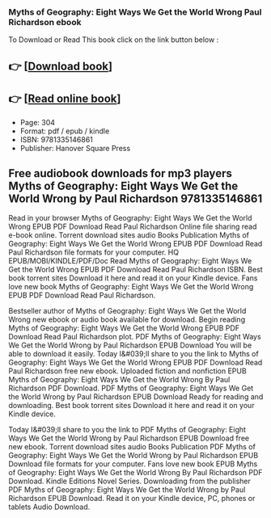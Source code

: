 ### Myths of Geography: Eight Ways We Get the World Wrong Paul Richardson ebook

To Download or Read This book click on the link button below :

## 👉  [**[Download book](http://get-pdfs.com/download.php?group=book&from=github.com&id=720981&lnk=1081 "Download book")**]

## 👉  [**[Read online book](http://get-pdfs.com/download.php?group=book&from=github.com&id=720981&lnk=1081 "Read online book")**]


* Page: 304
* Format: pdf / epub / kindle
* ISBN: 9781335146861
* Publisher: Hanover Square Press



## Free audiobook downloads for mp3 players Myths of Geography: Eight Ways We Get the World Wrong by Paul Richardson 9781335146861


Read in your browser Myths of Geography: Eight Ways We Get the World Wrong EPUB PDF Download Read Paul Richardson Online file sharing read e-book online. Torrent download sites audio Books Publication Myths of Geography: Eight Ways We Get the World Wrong EPUB PDF Download Read Paul Richardson file formats for your computer. HQ EPUB/MOBI/KINDLE/PDF/Doc Read Myths of Geography: Eight Ways We Get the World Wrong EPUB PDF Download Read Paul Richardson ISBN. Best book torrent sites Download it here and read it on your Kindle device. Fans love new book Myths of Geography: Eight Ways We Get the World Wrong EPUB PDF Download Read Paul Richardson.

Bestseller author of Myths of Geography: Eight Ways We Get the World Wrong new ebook or audio book available for download. Begin reading Myths of Geography: Eight Ways We Get the World Wrong EPUB PDF Download Read Paul Richardson plot. PDF Myths of Geography: Eight Ways We Get the World Wrong by Paul Richardson EPUB Download You will be able to download it easily. Today I&amp;#039;ll share to you the link to Myths of Geography: Eight Ways We Get the World Wrong EPUB PDF Download Read Paul Richardson free new ebook. Uploaded fiction and nonfiction EPUB Myths of Geography: Eight Ways We Get the World Wrong By Paul Richardson PDF Download. PDF Myths of Geography: Eight Ways We Get the World Wrong by Paul Richardson EPUB Download Ready for reading and downloading. Best book torrent sites Download it here and read it on your Kindle device.

Today I&amp;#039;ll share to you the link to PDF Myths of Geography: Eight Ways We Get the World Wrong by Paul Richardson EPUB Download free new ebook. Torrent download sites audio Books Publication PDF Myths of Geography: Eight Ways We Get the World Wrong by Paul Richardson EPUB Download file formats for your computer. Fans love new book EPUB Myths of Geography: Eight Ways We Get the World Wrong By Paul Richardson PDF Download. Kindle Editions Novel Series. Downloading from the publisher PDF Myths of Geography: Eight Ways We Get the World Wrong by Paul Richardson EPUB Download. Read it on your Kindle device, PC, phones or tablets Audio Download.





